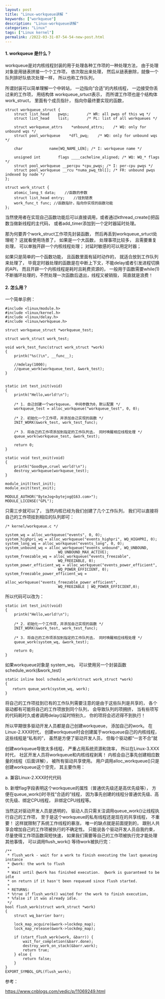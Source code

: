 ```yaml
---
layout: post
title: "Linux-workqueue讲解 "
keywords: ["workqueue"]
description: "Linux-workqueue讲解"
categories: "Linux"
tags: ["Linux kernel"]
permalink: /2022-03-31-07-54-54-new-post.html
---
```

#### 1. workqueue 是什么？

workqueue是对内核线程封装的用于处理各种工作项的一种处理方法， 由于处理对象是用链表拼接一个个工作项， 依次取出来处理， 然后从链表删除，就像一个队列排好队依次处理一样， 所以也称工作队列，

所谓封装可以简单理解一个中转站， 一边指向“合适”的内核线程， 一边接受你丢过来的工作项， 用结构体 workqueue_srtuct表示， 而所谓工作项也是个结构体 work_struct， 里面有个成员指针， 指向你最终要实现的函数，

```
struct workqueue_struct {
    struct list_head    pwqs;        /* WR: all pwqs of this wq */
    struct list_head    list;        /* PL: list of all workqueues */

    struct workqueue_attrs    *unbound_attrs;    /* WQ: only for unbound wqs */
    struct pool_workqueue    *dfl_pwq;    /* WQ: only for unbound wqs */

    char            name[WQ_NAME_LEN]; /* I: workqueue name */

    unsigned int        flags ____cacheline_aligned; /* WQ: WQ_* flags */
    struct pool_workqueue __percpu *cpu_pwqs; /* I: per-cpu pwqs */
    struct pool_workqueue __rcu *numa_pwq_tbl[]; /* FR: unbound pwqs indexed by node */
};

struct work_struct {
    atomic_long_t data;    //函数的参数
    struct list_head entry;    //挂到链表
    work_func_t func; //函数指针，指向你实现的函数功能
};
```

当然使用者在实现自己函数功能后可以直接调用，或者通过kthread_create()把函数当做新线程的主代码， 或者add_timer添加到一个定时器延时处理。

那为何要弄个work_struct工作项先封装函数， 然后再丢到workqueue_srtuct处理呢？ 这就看使用场景了， 如果是一个大函数， 处理事项比较多， 且需要重复处理， 可以单独开辟一个内核线程处理； 对延时敏感的可以用定时器；

如果只是简单的一个函数功能， 且函数里面有延时动作的， 就适合放到工作队列来处理了， 毕竟定时器处理的函数是在中断上下文，不能delay或者引发进程切换的API， 而且开辟一个内核线程是耗时且耗费资源的， 一般用于函数需要while(1) 不断循环处理的，不然处理一次函数后退出，线程又被销毁， 简直就是浪费！

#### 2. 怎么用？

一个简单示例：

```
#include <linux/module.h>
#include <linux/kernel.h>
#include <linux/delay.h>
#include <linux/workqueue.h>

struct workqueue_struct *workqueue_test;

struct work_struct work_test;

void work_test_func(struct work_struct *work)
{
    printk("%s()\n", __func__);

    //mdelay(1000);
    //queue_work(workqueue_test, &work_test);
}


static int test_init(void)
{
    printk("Hello,world!\n");

    /* 1. 自己创建一个workqueue， 中间参数为0，默认配置 */
    workqueue_test = alloc_workqueue("workqueue_test", 0, 0);

    /* 2. 初始化一个工作项，并添加自己实现的函数 */
    INIT_WORK(&work_test, work_test_func);

    /* 3. 将自己的工作项添加到指定的工作队列去， 同时唤醒相应线程处理 */
    queue_work(workqueue_test, &work_test);

    return 0;
}

static void test_exit(void)
{
    printk("Goodbye,cruel world!\n");
    destroy_workqueue(workqueue_test);
}

module_init(test_init);
module_exit(test_exit);

MODULE_AUTHOR("ByteJog<bytejog@163.com>");
MODULE_LICENSE("GPL");
```

只需三步就可以了， 当然内核已经为我们创建了几个工作队列， 我们可以直接将自己的工作项挂到相应的队列即可：

```
/* kernel/workqueue.c */

system_wq = alloc_workqueue("events", 0, 0);
system_highpri_wq = alloc_workqueue("events_highpri", WQ_HIGHPRI, 0);
system_long_wq = alloc_workqueue("events_long", 0, 0);
system_unbound_wq = alloc_workqueue("events_unbound", WQ_UNBOUND,
						WQ_UNBOUND_MAX_ACTIVE);
system_freezable_wq = alloc_workqueue("events_freezable",
						WQ_FREEZABLE, 0);
system_power_efficient_wq = alloc_workqueue("events_power_efficient",
					    WQ_POWER_EFFICIENT, 0);
system_freezable_power_efficient_wq =
						alloc_workqueue("events_freezable_power_efficient",
					    WQ_FREEZABLE | WQ_POWER_EFFICIENT,0);
```

所以代码可以改为：

```
static int test_init(void)
{
    printk("Hello,world!\n");

    /* 2. 初始化一个工作项，并添加自己实现的函数 */
    INIT_WORK(&work_test, work_test_func);

    /* 3. 将自己的工作项添加到指定的工作队列去， 同时唤醒相应线程处理 */
    queue_work(system_wq, &work_test);

    return 0;
}
```

如果workqueue对象是 system_wq， 可以使用另一个封装函数schedule_work(&work_test)

```
static inline bool schedule_work(struct work_struct *work)
{
　　return queue_work(system_wq, work);
}
```

将自己的工作项挂到已有的工作队列需要注意的是由于这些队列是共享的， 各个驱动都有可能将自己的工作项放到同个队列， 会导致队列的项拥挤， 当有些项写的代码耗时久或者调用delay()延时特别久， 你的项将会迟迟得不到执行！

所以早期很多驱动开发人员都是自己创建workqueue， 添加自己的work。 在Linux-2.XXX时代， 创建workqueue时会创建属于workqueue自己的内核线程， 这些线程是“私有的”， 虽然是方便了驱动开发人员， 但每个驱动都“一言不合”就

创建workqueue导致太多线程， 严重占用系统资源和效率， 所以在Linux-3.XXX时代， 社区开发人员将workqueue和内核线程剥离！ 内核会自己事先创建相应数量的线程（后面详解）， 被所有驱动共享使用。 用户调用alloc_workqueue()只是创建workqueue这个空壳， 其主要作用：

a. 兼容Linux-2.XXX时代代码

b. 新增flag字段表明这个workqueue的属性（普通优先级还是高优先级等）， 方便在queue_work()时寻找“合适的”线程， 因为事先创建的线程分普通优先级、高优先级、绑定CPU线程， 非绑定CPU线程等。

当然这对驱动开发人员是透明的， 驱动人员只需关注调用queue_work()让线程执行自己的工作项， 至于是这个workqueue的私有线程还是现在的共享线程， 不重要！ 这样就限制了系统工作线程的暴涨， 唯一的缺点就是前面提到的， 跟别人共享会增加自己的工作项被执行的不确定性。 只能说各个驱动开发人员自我约束， 尽量使得工作项函数简短快速， 如果我们需要等自己的工作项被执行完才能处理其他事情， 可以调用flush_work() 等待work被执行完：

```
/**
 * flush_work - wait for a work to finish executing the last queueing instance
 * @work: the work to flush
 *
 * Wait until @work has finished execution.  @work is guaranteed to be idle
 * on return if it hasn't been requeued since flush started.
 *
 * RETURNS:
 * %true if flush_work() waited for the work to finish execution,
 * %false if it was already idle.
 */
bool flush_work(struct work_struct *work)
{
    struct wq_barrier barr;

    lock_map_acquire(&work->lockdep_map);
    lock_map_release(&work->lockdep_map);

    if (start_flush_work(work, &barr)) {
        wait_for_completion(&barr.done);
        destroy_work_on_stack(&barr.work);
        return true;
    } else {
        return false;
    }
}
EXPORT_SYMBOL_GPL(flush_work);
```

参考：

https://www.cnblogs.com/vedic/p/11069249.html